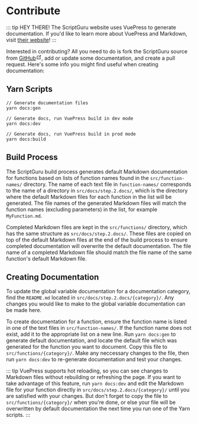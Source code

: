 # Contribute

::: tip HEY THERE!
The ScriptGuru website uses VuePress to generate documentation.
If you'd like to learn more about VuePress and Markdown, visit [their website](https://vuepress.vuejs.org/)!
:::

Interested in contributing? All you need to do is fork the ScriptGuru source from <a href="https://github.com/davismcphee/script-guru" target="_blank" rel="noopener noreferrer">GitHub<svg xmlns="http://www.w3.org/2000/svg" aria-hidden="true" x="0px" y="0px" viewBox="0 0 100 100" width="15" height="15" class="icon outbound"><path fill="currentColor" d="M18.8,85.1h56l0,0c2.2,0,4-1.8,4-4v-32h-8v28h-48v-48h28v-8h-32l0,0c-2.2,0-4,1.8-4,4v56C14.8,83.3,16.6,85.1,18.8,85.1z"></path> <polygon fill="currentColor" points="45.7,48.7 51.3,54.3 77.2,28.5 77.2,37.2 85.2,37.2 85.2,14.9 62.8,14.9 62.8,22.9 71.5,22.9"></polygon></svg></a>, add or update some documentation, and create a pull request. Here's some info you might find useful when creating documentation:

## Yarn Scripts

```
// Generate documentation files
yarn docs:gen

// Generate docs, run VuePress build in dev mode
yarn docs:dev

// Generate docs, run VuePress build in prod mode
yarn docs:build
```

## Build Process

The ScriptGuru build process generates default Markdown documentation for functions based on lists of function names found in the `src/function-names/` directory. The name of each text file in `function-names/` corresponds to the name of a directory in `src/docs/step.2.docs/`, which is the directory where the default Markdown files for each function in the list will be generated. The file names of the generated Markdown files will match the function names (excluding parameters) in the list, for example `MyFunction.md`.

Completed Markdown files are kept in the `src/functions/` directory, which has the same structure as `src/docs/step.2.docs/`. These files are copied on top of the default Markdown files at the end of the build process to ensure completed documentation will overwrite the default documentation. The file name of a completed Markdown file should match the file name of the same function's default Markdown file.

## Creating Documentation

To update the global variable documentation for a documentation category, find the `README.md` located in `src/docs/step.2.docs/{category}/`. Any changes you would like to make to the global variable documentation can be made here.

To create documentation for a function, ensure the function name is listed in one of the text files in `src/function-names/`. If the function name does not exist, add it to the appropriate list on a new line. Run `yarn docs:gen` to generate default documentation, and locate the default file which was generated for the function you want to document. Copy this file to `src/functions/{category}/`. Make any neccessary changes to the file, then run `yarn docs:dev` to re-generate documentation and test your changes.

::: tip
VuePress supports hot reloading, so you can see changes to Markdown files without rebuilding or refreshing the page. If you want to take advantage of this feature, run `yarn docs:dev` and edit the Markdown file for your function directly in `src/docs/step.2.docs/{category}/` until you are satisfied with your changes. But don't forget to copy the file to `src/functions/{category}/` when you're done, or else your file will be overwritten by default documentation the next time you run one of the Yarn scripts.
:::
